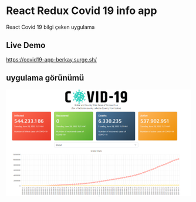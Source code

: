 # React Redux Covid 19 info app
React Covid 19 bilgi çeken uygulama

## Live Demo
https://covid19-app-berkay.surge.sh/
## uygulama görünümü

![Ui](public/Screenshot_1.png)